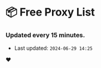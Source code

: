 # :package: Free Proxy List
### Updated every 15 minutes.

- Last updated: `2024-06-29 14:25`

:heart:
